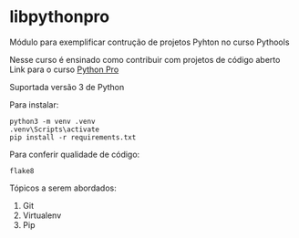 # libpythonpro
Módulo para exemplificar contrução de projetos Pyhton no curso Pythools

Nesse curso é ensinado como contribuir com projetos de código aberto
Link para o curso [Python Pro](https://www.python.pro.br/)

Suportada versão 3 de Python

Para instalar:

```console
python3 -m venv .venv
.venv\Scripts\activate
pip install -r requirements.txt
 ```

Para conferir qualidade de código:
```console
flake8

```

Tópicos a serem abordados:
 1. Git
 2. Virtualenv
 3. Pip
 